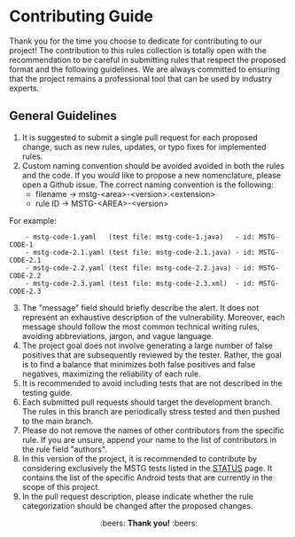 # Contributing Guide
Thank you for the time you choose to dedicate for contributing to our project!
The contribution to this rules collection is totally open with the recommendation to be careful in submitting rules that respect the proposed format and the following guidelines.
We are always committed to ensuring that the project remains a professional tool that can be used by industry experts.

## General Guidelines
1. It is suggested to submit a single pull request for each proposed change, such as new rules, updates, or typo fixes for implemented rules.
2. Custom naming convention should be avoided avoided in both the rules and the code. If you would like to propose a new nomenclature, please open a Github issue.
The correct naming convention is the following:
    - filename -> mstg-\<area\>-\<version\>.\<extension\>
    - rule ID -> MSTG-\<AREA\>-\<version\>  

For example:
```
    - mstg-code-1.yaml   (test file: mstg-code-1.java)   - id: MSTG-CODE-1  
    - mstg-code-2.1.yaml (test file: mstg-code-2.1.java) - id: MSTG-CODE-2.1  
    - mstg-code-2.2.yaml (test file: mstg-code-2.2.java) - id: MSTG-CODE-2.2  
    - mstg-code-2.3.yaml (test file: mstg-code-2.3.xml)  - id: MSTG-CODE-2.3  
```
3. The "message" field should briefly describe the alert. It does not represent an exhaustive description of the vulnerability. Moreover, each message should follow the most common technical writing rules, avoiding abbreviations, jargon, and vague language.
4. The project goal does not involve generating a large number of false positives that are subsequently reviewed by the tester. Rather, the goal is to find a balance that minimizes both false positives and false negatives, maximizing the reliability of each rule.
5. It is recommended to avoid including tests that are not described in the testing guide.
6. Each submitted pull requests should target the development branch. The rules in this branch are periodically stress tested and then pushed to the main branch.
7. Please do not remove the names of other contributors from the specific rule. If you are unsure, append your name to the list of contributors in the rule field "authors".
8. In this version of the project, it is recommended to contribute by considering exclusively the MSTG tests listed in the [STATUS](https://github.com/mindedsecurity/semgrep-rules-android-security/blob/main/status.md) page. It contains the list of the specific Android tests that are currently in the scope of this project.
9. In the pull request description, please indicate whether the rule categorization should be changed after the proposed changes.

<div align=center>
:beers: <b>Thank you!</b> :beers:
</div>

